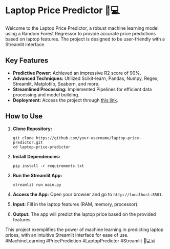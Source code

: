 # Laptop Price Predictor 🚀💻

Welcome to the Laptop Price Predictor, a robust machine learning model using a Random Forest Regressor to provide accurate price predictions based on laptop features. The project is designed to be user-friendly with a Streamlit interface.

## Key Features
- **Predictive Power:** Achieved an impressive R2 score of 90%.
- **Advanced Techniques:** Utilized Scikit-learn, Pandas, Numpy, Regex, Streamlit, Matplotlib, Seaborn, and more.
- **Streamlined Processing:** Implemented Pipelines for efficient data processing and model building.
- **Deployment:** Access the project through [this link](https://laptop-price-predictor-2023.streamlit.app/).

## How to Use
1. **Clone Repository:**
   ```
   git clone https://github.com/your-username/laptop-price-predictor.git
   cd laptop-price-predictor
   ```

2. **Install Dependencies:**
   ```
   pip install -r requirements.txt
   ```

3. **Run the Streamlit App:**
   ```
   streamlit run main.py
   ```

4. **Access the App:**
   Open your browser and go to `http://localhost:8501`.

5. **Input:**
   Fill in the laptop features (RAM, memory, processor).

6. **Output:**
   The app will predict the laptop price based on the provided features.

This project exemplifies the power of machine learning in predicting laptop prices, with an intuitive Streamlit interface for ease of use. #MachineLearning #PricePrediction #LaptopPredictor #Streamlit 🚀💻📊

